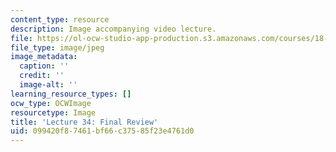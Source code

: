 ```yaml
---
content_type: resource
description: Image accompanying video lecture.
file: https://ol-ocw-studio-app-production.s3.amazonaws.com/courses/18-02-multivariable-calculus-fall-2007/099420f87461bf66c37585f23e4761d0_34.jpg
file_type: image/jpeg
image_metadata:
  caption: ''
  credit: ''
  image-alt: ''
learning_resource_types: []
ocw_type: OCWImage
resourcetype: Image
title: 'Lecture 34: Final Review'
uid: 099420f8-7461-bf66-c375-85f23e4761d0
---
```


